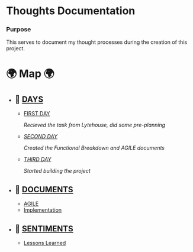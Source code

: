 # Thoughts Documentation

### Purpose

This serves to document my thought processes during the creation of this project.

# 🌍 Map 🌍

- ## 📆 [DAYS](./mocs/days.md)
  
  - [FIRST DAY](./days/27Sept2023.md)
    
    *Recieved the task from Lytehouse, did some pre-planning*
  
  - [*SECOND DAY*](./days/28Sept2023.md)
    
    *Created the Functional Breakdown and AGILE documents*
  
  - [*THIRD DAY*](./days/29Sept2023.md)
    
    *Started building the project*

- ## 📁 [DOCUMENTS](./mocs/documents.md)
  
  - [AGILE](./documents/agile.md)
  - [Implementation](./documents/implementation.md)

- ## 🧠 [SENTIMENTS](./mocs/sentiments.md)
  
  - [Lessons Learned](./sentiments/lessons.md)
